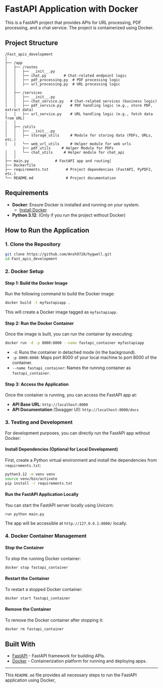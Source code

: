 
# FastAPI Application with Docker

This is a FastAPI project that provides APIs for URL processing, PDF processing, and a chat service. The project is containerized using Docker.

## Project Structure

```
/Fast_apis_development
│
├── /app
│   ├── /routes
│   │   ├── __init__.py
│   │   ├── chat.py        # Chat-related endpoint logic
│   │   ├── pdf_processing.py  # PDF processing logic
│   │   ├── url_processing.py  # URL processing logic
│   │
│   ├── /services
│   │   ├── __init__.py
│   │   ├── chat_service.py   # Chat-related services (business logic)
│   │   ├── pdf_service.py    # PDF handling logic (e.g., store PDF, extract data)
│   │   ├── url_service.py    # URL handling logic (e.g., fetch data from URL)
│   │
│   ├── /utils
│   │   ├── __init__.py
│   │   ├── storage_utils     # Module for storing data (PDFs, URLs, etc.)
│   │   └── web_url_utils     # Helper module for web urls
        ├── pdf_utils     # Helper Module for PDFs
│   │   └── chat_utils     # Helper module for chat_api
│   │  
├── main.py            # FastAPI app and routing│
├── Dockerfile
├── requirements.txt        # Project dependencies (FastAPI, PyPDF2, etc.)
└── README.md               # Project documentation
```

## Requirements

- **Docker**: Ensure Docker is installed and running on your system.
  - [Install Docker](https://docs.docker.com/get-docker/)
- **Python 3.12**: (Only if you run the project without Docker)

## How to Run the Application

### 1. Clone the Repository

```bash
git clone https://github.com/Ansh9728/hygwell.git
cd Fast_apis_development
```

### 2. Docker Setup

#### Step 1: Build the Docker Image

Run the following command to build the Docker image:

```bash
docker build -t myfastapiapp .
```

This will create a Docker image tagged as `myfastapiapp`.

#### Step 2: Run the Docker Container

Once the image is built, you can run the container by executing:

```bash
docker run -d -p 8000:8000 --name fastapi_container myfastapiapp
```

- `-d`: Runs the container in detached mode (in the background).
- `-p 8000:8000`: Maps port 8000 of your local machine to port 8000 of the container.
- `--name fastapi_container`: Names the running container as `fastapi_container`.

#### Step 3: Access the Application

Once the container is running, you can access the FastAPI app at:

- **API Base URL**: `http://localhost:8000`
- **API Documentation** (Swagger UI): `http://localhost:8000/docs`

### 3. Testing and Development

For development purposes, you can directly run the FastAPI app without Docker:

#### Install Dependencies (Optional for Local Development)

First, create a Python virtual environment and install the dependencies from `requirements.txt`:

```bash
python3.12 -m venv venv
source venv/bin/activate
pip install -r requirements.txt
```

#### Run the FastAPI Application Locally

You can start the FastAPI server locally using Uvicorn:

```bash
run python main.py
```

The app will be accessible at `http://127.0.0.1:8000/` locally.

### 4. Docker Container Management

#### Stop the Container

To stop the running Docker container:

```bash
docker stop fastapi_container
```

#### Restart the Container

To restart a stopped Docker container:

```bash
docker start fastapi_container
```

#### Remove the Container

To remove the Docker container after stopping it:

```bash
docker rm fastapi_container
```


## Built With

- [FastAPI](https://fastapi.tiangolo.com/) - FastAPI framework for building APIs.
- [Docker](https://www.docker.com/) - Containerization platform for running and deploying apps.

---

This `README.md` file provides all necessary steps to run the FastAPI application using Docker, 
